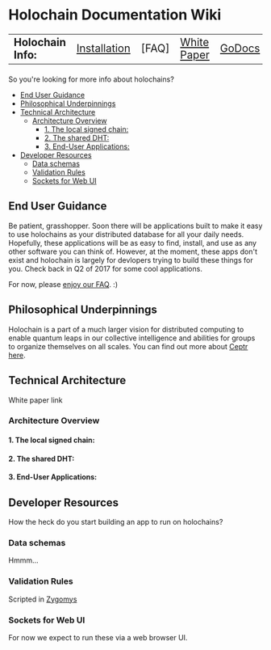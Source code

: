 # Holochain Documentation Wiki

<table style="font-size:150%;"><tr>
<td><b>Holochain Info:</b>
<td><a href="https://github.com/metacurrency/holochain#installation">Installation</a></td>
<td>[FAQ]</td>
<td><a href="http://holochain.org/whitepaper">White Paper</a></td>
<td><a href="https://godoc.org/github.com/metacurrency/holochain">GoDocs</a></td></tr></table>

So you're looking for more info about holochains?

<!-- TOC START min:2 max:4 link:true update:true -->
  - [End User Guidance](#end-user-guidance)
  - [Philosophical Underpinnings](#philosophical-underpinnings)
  - [Technical Architecture](#technical-architecture)
    - [Architecture Overview](#architecture-overview)
      - [1. The local signed chain:](#1-the-local-signed-chain)
      - [2. The shared DHT:](#2-the-shared-dht)
      - [3. End-User Applications:](#3-end-user-applications)
  - [Developer Resources](#developer-resources)
    - [Data schemas](#data-schemas)
    - [Validation Rules](#validation-rules)
    - [Sockets for Web UI](#sockets-for-web-ui)

<!-- TOC END -->



## End User Guidance
Be patient, grasshopper. Soon there will be applications built to make it easy to use holochains as your distributed database for all your daily needs. Hopefully, these applications will be as easy to find, install, and use as any other software you can think of. However, at the moment, these apps don't exist and holochain is largely for devlopers trying to build these things for you. Check back in Q2 of 2017 for some cool applications.

For now, please [enjoy our FAQ](https://github.com/metacurrency/holochain/blob/master/docs/FAQ.md). :)

## Philosophical Underpinnings
Holochain is a part of a much larger vision for distributed computing to enable quantum leaps in our collective intelligence and abilities for groups to organize themselves on all scales. You can find out more about [Ceptr here](http://ceptr.org).

## Technical Architecture
White paper link
### Architecture Overview
#### 1. The local signed chain:
#### 2. The shared DHT:
#### 3. End-User Applications:

## Developer Resources
How the heck do you start building an app to run on holochains?

### Data schemas
Hmmm...

### Validation Rules
Scripted in [Zygomys](https://github.com/glycerine/zygomys)

### Sockets for Web UI
For now we expect to run these via a web browser UI.